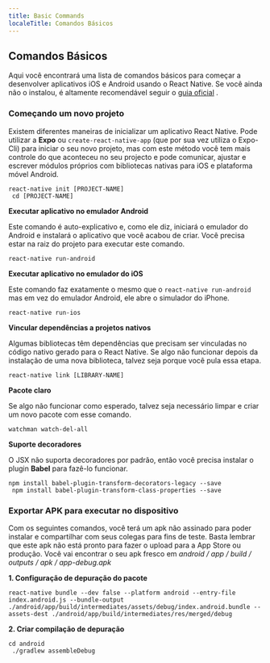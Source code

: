 ```yaml
---
title: Basic Commands
localeTitle: Comandos Básicos
---
```

## Comandos Básicos

Aqui você encontrará uma lista de comandos básicos para começar a desenvolver aplicativos iOS e Android usando o React Native. Se você ainda não o instalou, é altamente recomendável seguir o [guia oficial](https://facebook.github.io/react-native/docs/getting-started.html) .

### Começando um novo projeto

Existem diferentes maneiras de inicializar um aplicativo React Native. Pode utilizar a **Expo** ou `create-react-native-app` (que por sua vez utiliza o Expo-Cli) para iniciar o seu novo projeto, mas com este método você tem mais controle do que aconteceu no seu projecto e pode comunicar, ajustar e escrever módulos próprios com bibliotecas nativas para iOS e plataforma móvel Android.
```
react-native init [PROJECT-NAME] 
 cd [PROJECT-NAME] 
```

**Executar aplicativo no emulador Android**

Este comando é auto-explicativo e, como ele diz, iniciará o emulador do Android e instalará o aplicativo que você acabou de criar. Você precisa estar na raiz do projeto para executar este comando.
```
react-native run-android 
```

**Executar aplicativo no emulador do iOS**

Este comando faz exatamente o mesmo que o `react-native run-android` mas em vez do emulador Android, ele abre o simulador do iPhone.
```
react-native run-ios 
```

**Vincular dependências a projetos nativos**

Algumas bibliotecas têm dependências que precisam ser vinculadas no código nativo gerado para o React Native. Se algo não funcionar depois da instalação de uma nova biblioteca, talvez seja porque você pula essa etapa.
```
react-native link [LIBRARY-NAME] 
```

**Pacote claro**

Se algo não funcionar como esperado, talvez seja necessário limpar e criar um novo pacote com esse comando.
```
watchman watch-del-all 
```

**Suporte decoradores**

O JSX não suporta decoradores por padrão, então você precisa instalar o plugin **Babel** para fazê-lo funcionar.
```
npm install babel-plugin-transform-decorators-legacy --save 
 npm install babel-plugin-transform-class-properties --save 
```

### Exportar APK para executar no dispositivo

Com os seguintes comandos, você terá um apk não assinado para poder instalar e compartilhar com seus colegas para fins de teste. Basta lembrar que este apk não está pronto para fazer o upload para a App Store ou produção. Você vai encontrar o seu apk fresco em _android / app / build / outputs / apk / app-debug.apk_

**1\. Configuração de depuração do pacote**
```
react-native bundle --dev false --platform android --entry-file index.android.js --bundle-output ./android/app/build/intermediates/assets/debug/index.android.bundle --assets-dest ./android/app/build/intermediates/res/merged/debug 
```

**2\. Criar compilação de depuração**
```
cd android 
 ./gradlew assembleDebug 

```
